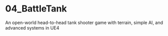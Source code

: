 # 04_BattleTank
An open-world head-to-head tank shooter game with terrain, simple AI, and advanced systems in UE4
